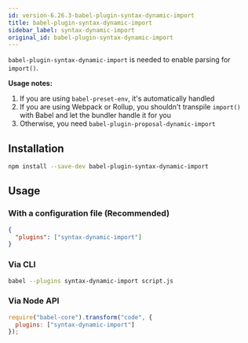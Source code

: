```yaml
---
id: version-6.26.3-babel-plugin-syntax-dynamic-import
title: babel-plugin-syntax-dynamic-import
sidebar_label: syntax-dynamic-import
original_id: babel-plugin-syntax-dynamic-import
---
```


`babel-plugin-syntax-dynamic-import` is needed to enable parsing for `import()`.

**Usage notes:**

1. If you are using `babel-preset-env`, it's automatically handled
2. If you are using Webpack or Rollup, you shouldn't transpile `import()` with Babel and let the bundler handle it for you
3. Otherwise, you need `babel-plugin-proposal-dynamic-import`

## Installation

```sh
npm install --save-dev babel-plugin-syntax-dynamic-import
```

## Usage

### With a configuration file (Recommended)

```json
{
  "plugins": ["syntax-dynamic-import"]
}
```

### Via CLI

```sh
babel --plugins syntax-dynamic-import script.js
```

### Via Node API

```javascript
require("babel-core").transform("code", {
  plugins: ["syntax-dynamic-import"]
});
```

